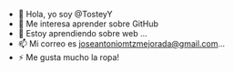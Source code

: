 - 👋 Hola, yo soy @TosteyY
- 👀 Me interesa aprender sobre GitHub
- 🌱 Estoy aprendiendo sobre web ...
- 📫 Mi correo es joseantoniomtzmejorada@gmail.com...
- ⚡ Me gusta mucho la ropa!

